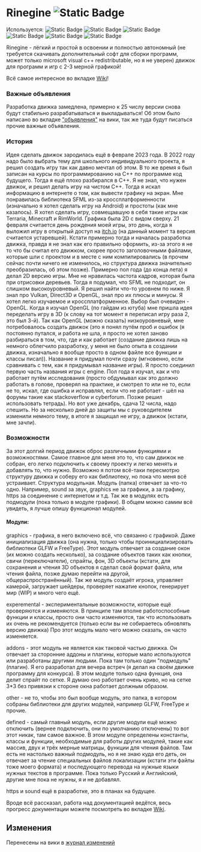 # Rinegine ![Static Badge](https://img.shields.io/badge/Rinegine-v0.1.2-green)  
Используется:
![Static Badge](https://img.shields.io/badge/v3.4.0-red?logo=GLFW&logoColor=fc5a20&label=GLFW&labelColor=fc5a20&color=222222&link=https%3A%2F%2Fglfw.org%2F)
![Static Badge](https://img.shields.io/badge/v2.13.2-red?logo=FreeType&logoColor=fc5a20&label=FreeType&labelColor=0c465d&color=222222&link=https%3A%2F%2Ffreetype.org%2F)
![Static Badge](https://img.shields.io/badge/v13.2.0-red?logo=MinGW-w64&logoColor=fc5a20&label=MinGW-w64&labelColor=1f222a&color=222222&link=https%3A%2F%2Fgithub.com%2FniXman%2Fmingw-builds-binaries%2Freleases)
![Static Badge](https://img.shields.io/badge/v3.3.0-red?logoColor=fc5a20&label=GLAD&labelColor=aaaaaa&color=222222&link=https%3A%2F%2Fglad.dav1d.de%2F)
![Static Badge](https://img.shields.io/badge/v1.23.1-red?logoColor=fc5a20&label=(WIP)OpenAL&labelColor=30a1d9&color=222222&link=https%3A%2F%2Fglad.dav1d.de%2F)
![Static Badge](https://img.shields.io/badge/v1.0.0-red?logoColor=fc5a20&label=STB&labelColor=000000&color=222222&link=https%3A%2F%2Fgithub.com%2Fnothings%2Fstb)  

Rinegine - лёгкий и простой в освоении и полностью автономный (не требуется скачивать дополнительный софт для сборки программ, может только microsoft visual c++ redistributable, но я не уверен) движок для программ и игр с 2-3 мерной графикой!

Всё самое интересное во вкладке [Wiki](https://github.com/Maximilian560/Rinegine/wiki)!

### Важные объявления
Разработка движка замедлена, примерно к 25 числу версии снова будут стабильно разрабатываться и выкладываться! Об этом было написано во вкладке ["объявления"](https://github.com/Maximilian560/Rinegine/wiki/%D0%9E%D0%B1%D1%8A%D1%8F%D0%B2%D0%BB%D0%B5%D0%BD%D0%B8%D1%8F) на вики, так же туда будут писаться прочие важные объявления.

### История
Идея сделать движок зародилась ещё в феврале 2023 года. В 2022 году надо было выбрать тему для школьного индивидуального проекта, я решил создать игру так как давно мечтал об этом. В то же время я был записан на курсы по программированию на C++ по программе код будущего. Тогда я ещё плохо разбирался в C++. Я не знал, что нужен движок, и решил делать игру на чистом C++. Тогда я искал информацию в интернете о том, как вывести графику на экран. Мне понравилась библиотека SFML из-за кроссплатформенности (изначально я хотел сделать игру на Android) и простоты (как мне казалось). Я хотел сделать игру, совмещавшую в себя такие игры как Terraria, Minecraft и RimWorld. Графика была 2D с видом сверху. 21 февраля считается день рождения моей игры, это день, когда я выложил игру в открытый доступ на [itch.io](https://rinemest.itch.io/rinerestoutdated) (на данный момент та версия считается устаревшей). Кстати примерно тогда и началась разработка движка, правда я не знал как его правильно оформить, из-за этого я не то что бы считал его движком, скорее просто заголовочными файлами, которые шли с проектом и в месте с ним компилировались (в прочем сейчас почти ничего не изменилось, но структура движка значительно преобразилась, об этом позже). Примерно пол года (до конца лета) я делал 2D версию игры. Мне не нравилась частота кадров, которая была при отрисовки деревьев. Тогда я подумал, что SFML не подходит, он слишком высокоуровневый. Я решил найти что-то уровнем по ниже. Я знал про Vulkan, Direct3D и OpenGL, знал про их плюсы и минусы. Я хотел легко изучаемое и кроссплатформенное. Выбор был очевиден - OpenGL. Когда я изучал OpenGL (по гайдам из ютуба) мне пришла идея переделать игру в 3D (к слову на тот момент я переписал игру раза 2, это был 3-й). Так как OpenGL (можно сказать) низкоуровневый, мне потребовалось создать движок (это я понял путём проб и ошибок (я постоянно путался, и работа не шла, я просто не хотел заново разбираться в том, что, где и как работает (создание движка лишь на немного облегчило разработку, у меня не было опыта в создании движка, изначально я вообще просто в одном файле все функции и классы писал)). Название я придумал почти сразу (мгновенно, если сравнивать с тем, как я придумывал название игры). Я просто соединил первую часть названия игры с engine. Пол года я изучал, как и что работает путём исследования (просто обдумывал как это должно работать в голове, проверял на практике, и смотрел то или не то, если не то, искал, где ошибка и исправлял, если что не работает - шёл на форумы такие как stackoverflow и cyberforum. Позже решил использовать тетрадь). Но вот уже декабрь, сдача 12 числа, надо спешить. Но за несколько дней до защиты мы с руководителем изменили немного тему, в итоге я защищал не игру, а движок (кстати, мне зачли).
### Возможности
За этот долгий период движок оброс различными функциями и возможностями. Самое главное для меня это то, что сам движок не собран, его легко подключить к своему проекту и легко менять и добавлять то, что нужно. Возможно я потом всё-таки пересмотрю структуру движка и соберу его как библиотеку, но пока что меня всё устраивает.
Структура модульная. Модуль (папка) отвечает за что-то одно. Например, sound за звук, graphics не за графики, а за графику, https за соединение с интернетом и т.д. Так же в модулях есть подмодули (пока только в модуле графики). В общем можно самим всё увидеть, я лучше опишу функционал модулей.
#### Модули:
graphics - графика, в него включено всё, что связанно с графикой. Даже инициализация движка (она нужна, только чтобы проинициализировать библиотеки GLFW и FreeType).
 Этот модуль отвечает за создание окон (их можно создать несколько), за создание объектов таких как кнопки, свичи (переключатели), спрайты, фон, 3D объекты (кстати, для сохранения и чтения 3D объектов я сделал свой формат файла, или чтения файла, позже думаю перейти на другой, общераспространённый). Так же модуль создаёт игрока, управляет камерой, загружает шейдеры, проверяет нажатие кнопок, генерирует мир (WIP) и много чего ещё.

experemental - экспериментальные возможности, которые ещё проверяются и изменяются. В принципе там вполне работоспособные функции и классы, просто они часто изменяются, так что использовать их очень не рекомендуется (только если вы не собираетесь обновлять версию движка)
 Про этот модуль мало чего можно сказать, он часто изменяется.

addons - этот модуль не является как таковой частью движка. Он отвечает за сторонние аддоны и плагины, которые мало используются или разработаны другими людьми.
 Пока там только один "подмодуль" (плагин). Я его разработал для вечера встреч (я делал на своём движке программу для конкурса). В этом модуле только одна функция, она делит спрайт по сетке. Я думаю оно работает очень криво, но на сетке 3*3 без привязки к стороне окна работает должным образом.

other - не то, чтобы это был вообще модуль, это папка, в котором собраны библиотеки для других модулей, например GLFW, FreeType и прочие.

defined - самый главный модуль, если другие модули ещё можно отключить (вернее подключить, они по умолчанию отключены) то вот этот никак, там самое важное.
 В этом модуле определены константы, классы и функции, необходимые для работы других модулей, такие как массив, двух и трёх мерные матрицы, функции для чтения файлов. Там есть не настолько важный подмодуль, но я не знаю куда его деть, он отвечает за чтение специальных файлов локализации (кстати эти файлы тоже моего формата) и последующего перевода на нужные языки нужных текстов в программе. Пока только Русский и Английский, другие мне пока не нужны, я и не добавлял.

https и sound ещё в разработке, это в планах на будущее.

Вроде всё рассказал, работа над документацией ведётся, весь прогресс документации можете посмотреть во вкладке [Wiki](https://github.com/Maximilian560/Rinegine/wiki).
## Изменения
Перенесены на вики в [журнал изменений](https://github.com/Maximilian560/Rinegine/wiki/%D0%96%D1%83%D1%80%D0%BD%D0%B0%D0%BB-%D0%B8%D0%B7%D0%BC%D0%B5%D0%BD%D0%B5%D0%BD%D0%B8%D0%B9)
